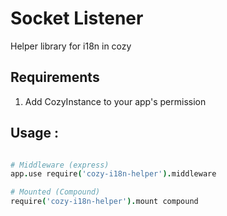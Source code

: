 # Socket Listener

Helper library for i18n in cozy

## Requirements

1. Add CozyInstance to your app's permission


## Usage :

```coffee

# Middleware (express)
app.use require('cozy-i18n-helper').middleware

# Mounted (Compound)
require('cozy-i18n-helper').mount compound
```
